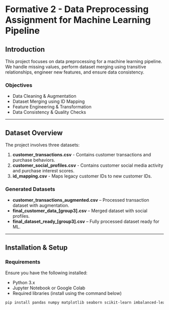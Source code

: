 # **Formative 2 - Data Preprocessing Assignment for Machine Learning Pipeline**  

## **Introduction**  
This project focuses on data preprocessing for a machine learning pipeline. We handle missing values, perform dataset merging using transitive relationships, engineer new features, and ensure data consistency.

### **Objectives**  
- Data Cleaning & Augmentation  
- Dataset Merging using ID Mapping  
- Feature Engineering & Transformation  
- Data Consistency & Quality Checks    

---

## **Dataset Overview**  
The project involves three datasets:  

1. **customer_transactions.csv** - Contains customer transactions and purchase behaviors.  
2. **customer_social_profiles.csv** - Contains customer social media activity and purchase interest scores.  
3. **id_mapping.csv** - Maps legacy customer IDs to new customer IDs.  

### **Generated Datasets**  
- **customer_transactions_augmented.csv** – Processed transaction dataset with augmentation.  
- **final_customer_data_[group3].csv** – Merged dataset with social profiles.  
- **final_dataset_ready_[group3].csv** – Fully processed dataset ready for ML.  

---

## **Installation & Setup**  

### **Requirements**  
Ensure you have the following installed:  
- Python 3.x  
- Jupyter Notebook or Google Colab  
- Required libraries (install using the command below)  

```bash
pip install pandas numpy matplotlib seaborn scikit-learn imbalanced-learn


